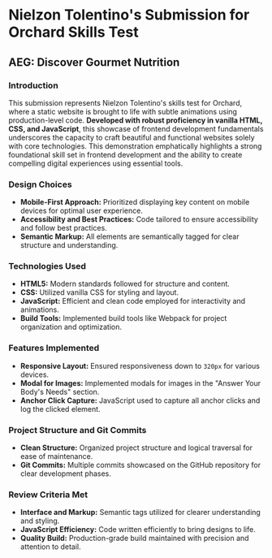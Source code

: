 # Nielzon Tolentino's Submission for Orchard Skills Test

## AEG: Discover Gourmet Nutrition

### Introduction
This submission represents Nielzon Tolentino's skills test for Orchard, where a static website is brought to life with subtle animations using production-level code. **Developed with robust proficiency in vanilla HTML, CSS, and JavaScript**, this showcase of frontend development fundamentals underscores the capacity to craft beautiful and functional websites solely with core technologies. This demonstration emphatically highlights a strong foundational skill set in frontend development and the ability to create compelling digital experiences using essential tools.


### Design Choices
- **Mobile-First Approach:** Prioritized displaying key content on mobile devices for optimal user experience.
- **Accessibility and Best Practices:** Code tailored to ensure accessibility and follow best practices.
- **Semantic Markup:** All elements are semantically tagged for clear structure and understanding.

### Technologies Used
- **HTML5:** Modern standards followed for structure and content.
- **CSS:** Utilized vanilla CSS for styling and layout.
- **JavaScript:** Efficient and clean code employed for interactivity and animations.
- **Build Tools:** Implemented build tools like Webpack for project organization and optimization.

### Features Implemented
- **Responsive Layout:** Ensured responsiveness down to `320px` for various devices.
- **Modal for Images:** Implemented modals for images in the "Answer Your Body's Needs" section.
- **Anchor Click Capture:** JavaScript used to capture all anchor clicks and log the clicked element.

### Project Structure and Git Commits
- **Clean Structure:** Organized project structure and logical traversal for ease of maintenance.
- **Git Commits:** Multiple commits showcased on the GitHub repository for clear development phases.

### Review Criteria Met
- **Interface and Markup:** Semantic tags utilized for clearer understanding and styling.
- **JavaScript Efficiency:** Code written efficiently to bring designs to life.
- **Quality Build:** Production-grade build maintained with precision and attention to detail.
